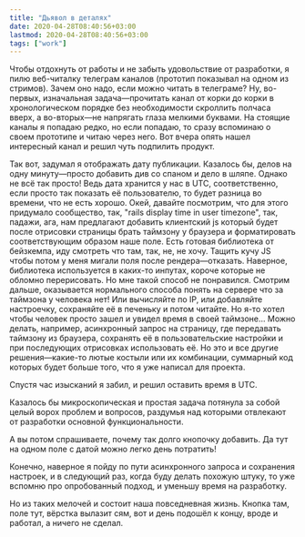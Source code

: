 ```yaml
---
title: "Дьявол в деталях"
date: 2020-04-28T08:40:56+03:00
lastmod: 2020-04-28T08:40:56+03:00
tags: ["work"]
---
```


Чтобы отдохнуть от работы и не забыть удовольствие от разработки, я пилю веб-читалку телеграм каналов (прототип показывал на одном из стримов). Зачем оно надо, если можно читать в телеграме? Ну, во-первых, изначальная задача—прочитать канал от корки до корки в хронологическом порядке без необходимости скроллить полчаса вверх, а во-вторых—не напрягать глаза мелкими буквами. На стоящие каналы я попадаю редко, но если попадаю, то сразу вспоминаю о своем прототипе и читаю через него. Вот вчера опять нашел интересный канал и решил чуть подпилить продукт.

Так вот, задумал я отображать дату публикации. Казалось бы, делов на одну минуту—просто добавить див со спаном и дело в шляпе. Однако не всё так просто! Ведь дата хранится у нас в UTC, соответственно, если просто так показать её пользователю, то будет разница во времени, что не есть хорошо. Окей, давайте посмотрим, что для этого придумало сообщество, так, "rails display time in user timezone", так, падажи, ага, нам предлагают добавить клиентский js который будет после отрисовки страницы брать таймзону у браузера и форматировать соответствующим образом наше поле. Есть готовая библиотека от бейзкемпа, иду смотреть что там, так, не, не хочу. Тащить кучу JS чтобы потом у меня мигали поля после рендера—отказать. Наверное, библиотека используется в каких-то инпутах, короче которые не обломно перерисовать. Но мне такой способ не понравился. Смотрим дальше, оказывается нормального способа понять на сервере что за таймзона у человека нет! Или вычисляйте по IP, или добавляйте настроечку, сохраняйте её в печеньку и потом читайте. Но я-то хотел чтобы человек просто зашел и увидел время в своей таймзоне… Можно делать, например, асинхронный запрос на страницу, где передавать таймзону из браузера, сохранять её в пользовательские настройки и при последующих отрисовках использовать её. Но это и все другие решения—какие-то лютые костыли или их комбинации, суммарный код которых будет больше того, что я уже написал для проекта.

Спустя час изысканий я забил, и решил оставить время в UTC.

Казалось бы микроскопическая и простая задача потянула за собой целый ворох проблем и вопросов, раздумья над которыми отвлекают от разработки основной функциональности.

А вы потом спрашиваете, почему так долго кнопочку добавить. Да тут на одном поле с датой можно легко день потратить!

Конечно, наверное я пойду по пути асинхронного запроса и сохранения настроек, и в следующий раз, когда буду делать похожую штуку, то уже вспомню про опробованный подход, и уменьшу время на разработку. 

Но из таких мелочей и состоит наша повседневная жизнь. Кнопка там, поле тут, вёрстка вылазит сям, вот и день подошёл к концу, вроде и работал, а ничего не сделал.
